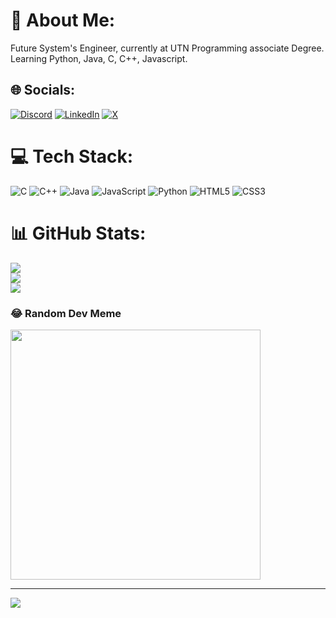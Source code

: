 # 💫 About Me:
Future System's Engineer, currently at UTN Programming associate Degree.<br>Learning Python, Java, C, C++, Javascript.<br>


## 🌐 Socials:
[![Discord](https://img.shields.io/badge/Discord-%237289DA.svg?logo=discord&logoColor=white)](https://discord.gg/datanexplus) [![LinkedIn](https://img.shields.io/badge/LinkedIn-%230077B5.svg?logo=linkedin&logoColor=white)](https://linkedin.com/in/francocardozo) [![X](https://img.shields.io/badge/X-black.svg?logo=X&logoColor=white)](https://x.com/francoseba7) 

# 💻 Tech Stack:
![C](https://img.shields.io/badge/c-%2300599C.svg?style=for-the-badge&logo=c&logoColor=white) ![C++](https://img.shields.io/badge/c++-%2300599C.svg?style=for-the-badge&logo=c%2B%2B&logoColor=white) ![Java](https://img.shields.io/badge/java-%23ED8B00.svg?style=for-the-badge&logo=openjdk&logoColor=white) ![JavaScript](https://img.shields.io/badge/javascript-%23323330.svg?style=for-the-badge&logo=javascript&logoColor=%23F7DF1E) ![Python](https://img.shields.io/badge/python-3670A0?style=for-the-badge&logo=python&logoColor=ffdd54) ![HTML5](https://img.shields.io/badge/html5-%23E34F26.svg?style=for-the-badge&logo=html5&logoColor=white) ![CSS3](https://img.shields.io/badge/css3-%231572B6.svg?style=for-the-badge&logo=css3&logoColor=white)
# 📊 GitHub Stats:
![](https://github-readme-stats.vercel.app/api?username=francocardozoudemm&theme=neon&hide_border=false&include_all_commits=false&count_private=false)<br/>
![](https://github-readme-streak-stats.herokuapp.com/?user=francocardozoudemm&theme=neon&hide_border=false)<br/>
![](https://github-readme-stats.vercel.app/api/top-langs/?username=francocardozoudemm&theme=neon&hide_border=false&include_all_commits=false&count_private=false&layout=compact)

### 😂 Random Dev Meme
<img src='https://memer-new.vercel.app/' style="height: 400px;"/>

---
[![](https://visitcount.itsvg.in/api?id=francocardozoudemm&icon=0&color=0)](https://visitcount.itsvg.in)

<!-- Proudly created with GPRM ( https://gprm.itsvg.in ) -->
